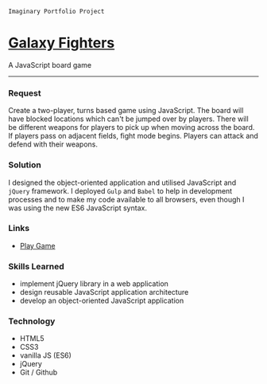 `Imaginary Portfolio Project`


[Galaxy Fighters](http://galaxy-fighters.ostrowski.co)
=======================================

A JavaScript board game

* * *

### Request

Create a two-player, turns based game using JavaScript. The board will have blocked locations which can't be jumped over 
by players. There will be different weapons for players to pick up when moving across the board. If players pass on adjacent 
fields, fight mode begins. Players can attack and defend with their weapons.

### Solution

I designed the object-oriented application and utilised JavaScript and `jQuery` framework. I deployed `Gulp` and `Babel` to 
help in development processes and to make my code available to all browsers, even though I was using the new ES6 
JavaScript syntax.

### Links

 - [Play Game](http://galaxy-fighters.akds.co)

### Skills Learned

- implement jQuery library in a web application
- design reusable JavaScript application architecture
- develop an object-oriented JavaScript application

### Technology

- HTML5
- CSS3
- vanilla JS (ES6)
- jQuery
- Git / Github
